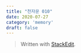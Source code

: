 ```yaml
---
title: "천자문 010"
date: 2020-07-27
category: 'memory'
draft: false
---
```



> Written with [StackEdit](https://stackedit.io/).
<!--stackedit_data:
eyJoaXN0b3J5IjpbMTc2NjYwMzEzNl19
-->